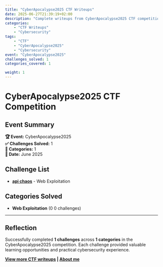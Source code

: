 ```yaml
---
title: "CyberApocalypse2025 CTF Writeups"
date: 2025-06-27T21:39:19+02:00
description: "Complete writeups from CyberApocalypse2025 CTF competition - 1 challenges solved across 1 categories"
categories:
    - "CTF Writeups"
    - "Cybersecurity"
tags:
    - "CTF"
    - "CyberApocalypse2025"
    - "Cybersecurity"
event: "CyberApocalypse2025"
challenges_solved: 1
categories_covered: 1

weight: 1
---
```


# CyberApocalypse2025 CTF Competition

## Event Summary

**🏆 Event:** CyberApocalypse2025  
**✅ Challenges Solved:** 1  
**🎯 Categories:** 1  
**📅 Date:** June 2025



## Challenge List

- **[api chaos](/ctf/cyberapocalypse2025/api-chaos/)** - Web Exploitation


## Categories Solved

- **Web Exploitation** (0
0 challenges)

---

## Reflection

Successfully completed **1 challenges** across **1 categories** in the CyberApocalypse2025 competition. Each challenge provided valuable learning opportunities and practical cybersecurity experience.

**[View more CTF writeups](/ctf) | [About me](/about)**
